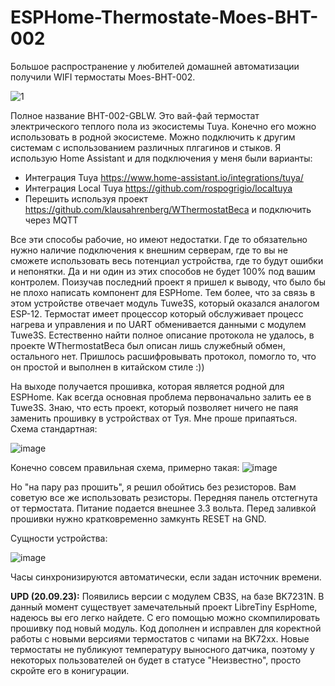 # ESPHome-Thermostate-Moes-BHT-002


Большое распространение у любителей домашней автоматизации получили WIFI термостаты Moes-BHT-002.

![1](https://user-images.githubusercontent.com/11642286/208393574-359c222d-f9fa-4e75-8af6-3d01674839ef.jpg)

Полное название  BHT-002-GBLW. Это вай-фай термостат электрического теплого пола из экосистемы Tuya.
Конечно его можно использовать в родной экосистеме. Можно подключить к другим системам с использованием различных
плгагинов и стыков. 
Я использую Home Assistant и для подключения у меня были варианты:
- Интеграция Tuya https://www.home-assistant.io/integrations/tuya/
- Интеграция Local Tuya https://github.com/rospogrigio/localtuya
- Перешить используя проект https://github.com/klausahrenberg/WThermostatBeca и подключить через MQTT

Все эти способы рабочие, но имеют недостатки. Где то обязательно нужно наличие подключения к внешним серверам,
где то вы не сможете использовать весь потенциал устройства, где то будут ошибки и непонятки. Да и ни один из
этих способов не будет 100% под вашим контролем. Поизучав последний проект я пришел к выводу, что было бы не 
плохо написать компонент для ESPHome. Тем более, что за связь в этом устройстве отвечает модуль Tuwe3S, который
оказался аналогом ESP-12. Термостат имеет процессор который обслуживает процесс нагрева и управления и по UART
обменивается данными с модулем Tuwe3S. Естественно найти полное описание протокола не удалось, в проекте
WThermostatBeca был описан лишь служебный обмен, остального нет. Пришлось расшифровывать протокол, помогло то,
что он простой и выполнен в китайском стиле :)) 

На выходе получается прошивка, которая является родной для ESPHome. Как всегда основная проблема первоначально 
залить ее в Tuwe3S. Знаю, что есть проект, который позволяет ничего не паяя заменить прошивку в устройствах от
Туя. Мне проше припаяться. Схема стандартная:

![image](https://user-images.githubusercontent.com/11642286/208415302-ad267f5a-6b39-47d1-96ba-4d81af84e8c5.png)

Конечно совсем правильная схема, примерно такая:
![image](https://user-images.githubusercontent.com/11642286/208404195-f8384adb-0c07-4520-aa52-4a8dff1be936.png)

Но "на пару раз прошить", я решил обойтись без резисторов. Вам советую все же использовать резисторы.
Передняя панель отстегнута от термостата. Питание подается внешнее 3.3 вольта. Перед заливкой прошивки нужно
кратковременно замкунть RESET на GND.

Сущности устройства:

![image](https://user-images.githubusercontent.com/11642286/208405764-30eaf520-fde5-4c25-b54b-a31cc241caed.png)

Часы синхронизируются автоматически, если задан источник времени.

<b>UPD (20.09.23):</b>
Появились версии с модулем CB3S, на базе BK7231N. В данный момент существует замечательный проект LibreTiny EspHome, надеюсь вы его легко найдете. С его помощью можно скомпилировать прошивку под новый модуль.
Код дополнен и исправлен для коректной работы с новыми версиями термостатов с чипами на BK72xx. Новые термостаты не публикуют температуру выносного датчика, поэтому у некоторых пользователей он будет в статусе "Неизвестно", просто скройте его в конигурации. 
